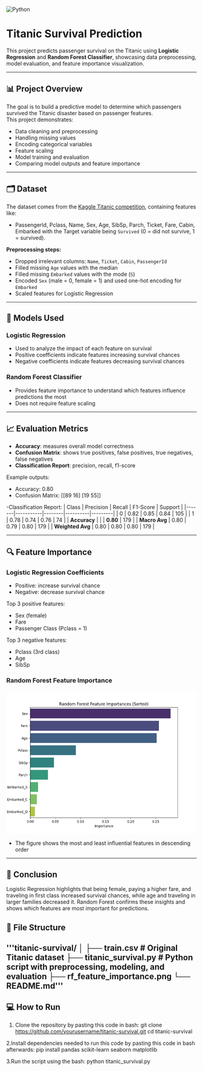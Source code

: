 ![Python](https://img.shields.io/badge/python-3.12-blue)
# Titanic Survival Prediction

This project predicts passenger survival on the Titanic using **Logistic Regression** and **Random Forest Classifier**, showcasing data preprocessing, model evaluation, and feature importance visualization.

---

## 📊 Project Overview

The goal is to build a predictive model to determine which passengers survived the Titanic disaster based on passenger features.  
This project demonstrates:

- Data cleaning and preprocessing
- Handling missing values
- Encoding categorical variables
- Feature scaling
- Model training and evaluation
- Comparing model outputs and feature importance

---

## 🗂 Dataset

The dataset comes from the [Kaggle Titanic competition](https://www.kaggle.com/c/titanic/data), containing features like:

- PassengerId, Pclass, Name, Sex, Age, SibSp, Parch, Ticket, Fare, Cabin, Embarked with the Target variable being `Survived` (0 = did not survive, 1 = survived).

**Preprocessing steps:**

- Dropped irrelevant columns: `Name`, `Ticket`, `Cabin`, `PassengerId`
- Filled missing `Age` values with the median
- Filled missing `Embarked` values with the mode (`S`)
- Encoded `Sex` (male = 0, female = 1) and used one-hot encoding for `Embarked`
- Scaled features for Logistic Regression

---

## 🧠 Models Used

### Logistic Regression
- Used to analyze the impact of each feature on survival
- Positive coefficients indicate features increasing survival chances
- Negative coefficients indicate features decreasing survival chances

### Random Forest Classifier
- Provides feature importance to understand which features influence predictions the most
- Does not require feature scaling

---

## 📈 Evaluation Metrics

- **Accuracy**: measures overall model correctness
- **Confusion Matrix**: shows true positives, false positives, true negatives, false negatives
- **Classification Report**: precision, recall, f1-score

Example outputs:
 - Accuracy: 0.80
 - Confusion Matrix:
    [[89 16]
    [19 55]]
   
 -Classification Report:
  | Class | Precision | Recall | F1-Score | Support |
  |-------|-----------|--------|----------|---------|
  | 0     | 0.82      | 0.85   | 0.84     | 105     |
  | 1     | 0.78      | 0.74   | 0.76     | 74      |
  | **Accuracy** |       |        | **0.80** | 179     |
  | **Macro Avg** | 0.80 | 0.79   | 0.80     | 179     |
  | **Weighted Avg** | 0.80 | 0.80 | 0.80     | 179     |

---

## 🔍 Feature Importance

### Logistic Regression Coefficients
- Positive: increase survival chance  
- Negative: decrease survival chance  

Top 3 positive features:
- Sex (female)  
- Fare  
- Passenger Class (Pclass = 1)

Top 3 negative features:
- Pclass (3rd class)  
- Age  
- SibSp

### Random Forest Feature Importance

![Random Forest Feature Importance](rf_feature_importance.png)

- The figure shows the most and least influential features in descending order

---

## 📝 Conclusion
Logistic Regression highlights that being female, paying a higher fare, and traveling in first class increased survival chances, while age and traveling in larger families decreased it. Random Forest confirms these insights and shows which features are most important for predictions.

## 📂 File Structure

  '''titanic-survival/
  │
  ├── train.csv # Original Titanic dataset
  ├── titanic_survival.py # Python script with preprocessing, modeling, and evaluation
  ├── rf_feature_importance.png
  └── README.md'''
---

## 💻 How to Run

1. Clone the repository by pasting this code in bash:
  git clone https://github.com/yourusername/titanic-survival.git
  cd titanic-survival

2.Install dependencies needed to run this code by pasting this code in bash afterwards:
  pip install pandas scikit-learn seaborn matplotlib

3.Run the script using the bash:
  python titanic_survival.py
